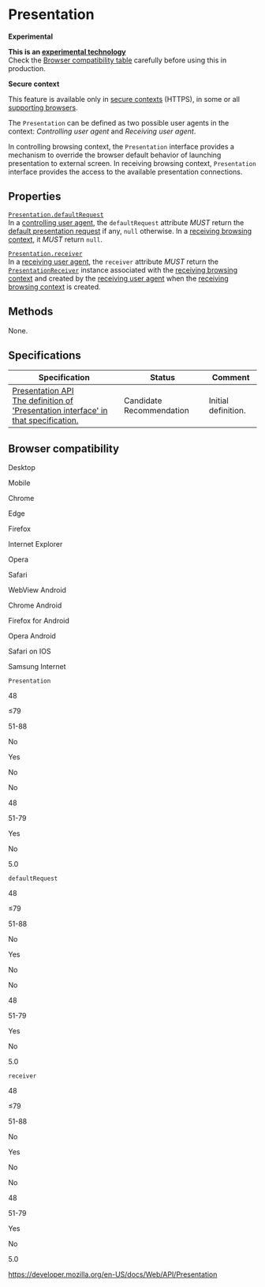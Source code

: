 Presentation
============

**Experimental**

**This is an [experimental technology](https://developer.mozilla.org/en-US/docs/MDN/Guidelines/Conventions_definitions#experimental)**  
Check the [Browser compatibility table](#browser_compatibility) carefully before using this in production.

**Secure context**

This feature is available only in [secure contexts](https://developer.mozilla.org/en-US/docs/Web/Security/Secure_Contexts) (HTTPS), in some or all [supporting browsers](#browser_compatibility).

The `Presentation` can be defined as two possible user agents in the context: *Controlling user agent* and *Receiving user agent*.

In controlling browsing context, the `Presentation` interface provides a mechanism to override the browser default behavior of launching presentation to external screen. In receiving browsing context, `Presentation` interface provides the access to the available presentation connections.

Properties
----------

[`Presentation.defaultRequest`](presentation/defaultrequest)  
In a [controlling user agent](https://www.w3.org/TR/presentation-api/#dfn-controlling-user-agent), the `defaultRequest` attribute *MUST* return the [default presentation request](https://www.w3.org/TR/presentation-api/#dfn-default-presentation-request) if any, `null` otherwise. In a [receiving browsing context](https://www.w3.org/TR/presentation-api/#dfn-receiving-browsing-context), it *MUST* return `null`.

[`Presentation.receiver`](presentation/receiver)  
In a [receiving user agent](https://www.w3.org/TR/presentation-api/#dfn-receiving-user-agent), the `receiver` attribute *MUST* return the [`PresentationReceiver`](presentationreceiver) instance associated with the [receiving browsing context](https://www.w3.org/TR/presentation-api/#dfn-receiving-browsing-context) and created by the [receiving user agent](https://www.w3.org/TR/presentation-api/#dfn-receiving-user-agent) when the [receiving browsing context](https://www.w3.org/TR/presentation-api/#dfn-receiving-browsing-context) is created.

Methods
-------

None.

Specifications
--------------

<table><thead><tr class="header"><th>Specification</th><th>Status</th><th>Comment</th></tr></thead><tbody><tr class="odd"><td><a href="https://w3c.github.io/presentation-api/#interface-presentation">Presentation API<br />
<span class="small">The definition of 'Presentation interface' in that specification.</span></a></td><td><span class="spec-cr">Candidate Recommendation</span></td><td>Initial definition.</td></tr></tbody></table>

Browser compatibility
---------------------

Desktop

Mobile

Chrome

Edge

Firefox

Internet Explorer

Opera

Safari

WebView Android

Chrome Android

Firefox for Android

Opera Android

Safari on IOS

Samsung Internet

`Presentation`

48

≤79

51-88

No

Yes

No

No

48

51-79

Yes

No

5.0

`defaultRequest`

48

≤79

51-88

No

Yes

No

No

48

51-79

Yes

No

5.0

`receiver`

48

≤79

51-88

No

Yes

No

No

48

51-79

Yes

No

5.0

<a href="https://developer.mozilla.org/en-US/docs/Web/API/Presentation" class="_attribution-link">https://developer.mozilla.org/en-US/docs/Web/API/Presentation</a>

